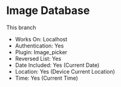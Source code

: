 # Image Database

This branch
- Works On: Localhost
- Authentication: Yes
- Plugin: Image_picker
- Reversed List: Yes
- Date Included: Yes (Current Date)
- Location: Yes (Device Current Location)
- Time: Yes (Current Time)